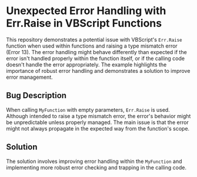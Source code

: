 # Unexpected Error Handling with Err.Raise in VBScript Functions

This repository demonstrates a potential issue with VBScript's `Err.Raise` function when used within functions and raising a type mismatch error (Error 13). The error handling might behave differently than expected if the error isn't handled properly within the function itself, or if the calling code doesn't handle the error appropriately.  The example highlights the importance of robust error handling and demonstrates a solution to improve error management.

## Bug Description
When calling `MyFunction` with empty parameters, `Err.Raise` is used. Although intended to raise a type mismatch error, the error's behavior might be unpredictable unless properly managed.  The main issue is that the error might not always propagate in the expected way from the function's scope.

## Solution
The solution involves improving error handling within the `MyFunction` and implementing more robust error checking and trapping in the calling code.
